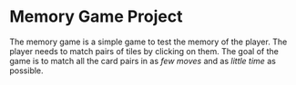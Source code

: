 # Memory Game Project

The memory game is a simple game to test the memory of the player. The player needs to match pairs of tiles by clicking on them. The goal of the game is to match all the card pairs in as *few moves* and as *little time* as possible.